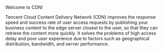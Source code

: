 ﻿Welcome to CDN!

Tencent Cloud Content Delivery Network (CDN) improves the response speed and success rate of user access requests by publishing your business content to the edge server closest to the user, so that they can retrieve the content more quickly. It solves the problems of high access delay and poor user experience due to factors such as geographical distribution, bandwidth, and server performance.
